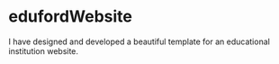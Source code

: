 # edufordWebsite
I have designed and developed a beautiful template for an educational institution website.

